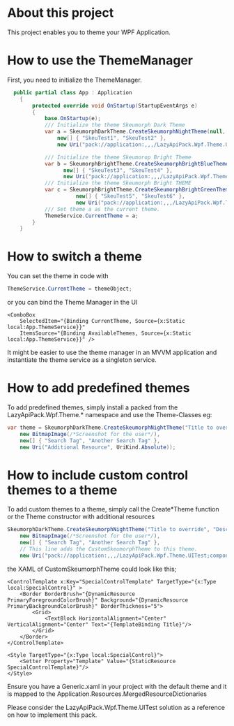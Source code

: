 ﻿# About this project
This project enables you to theme your WPF Application.

# How to use the ThemeManager
First, you need to initialize the ThemeManager.

```csharp
  public partial class App : Application
    {
        protected override void OnStartup(StartupEventArgs e)
        {
            base.OnStartup(e);
            /// Initialize the theme Skeumorph Dark Theme
            var a = SkeumorphDarkTheme.CreateSkeumorphNightTheme(null, null, null,
                new[] { "SkeuTest1", "SkeuTest2" },
                new Uri("pack://application:,,,/LazyApiPack.Wpf.Theme.UITest;component/Themes/CustomSkeumorphTheme.xaml", UriKind.Absolute));

            /// Initialize the theme Skeumorop Bright Theme
            var b = SkeumorphBrightTheme.CreateSkeumorphBrightBlueTheme(null, null, null,
                  new[] { "SkeuTest3", "SkeuTest4" },
                  new Uri("pack://application:,,,/LazyApiPack.Wpf.Theme.UITest;component/Themes/CustomSkeumorphTheme.xaml", UriKind.Absolute));
            /// Initialize the theme Skeumorph Bright THEME
            var c = SkeumorphBrightTheme.CreateSkeumorphBrightGreenTheme(null, null, null,
                      new[] { "SkeuTest5", "SkeuTest6" },
                      new Uri("pack://application:,,,/LazyApiPack.Wpf.Theme.UITest;component/Themes/CustomSkeumorphTheme.xaml", UriKind.Absolute));
            /// Set theme a as the current theme.
            ThemeService.CurrentTheme = a;
        }
    }
```

# How to switch a theme
You can set the theme in code with 
```csharp
ThemeService.CurrentTheme = themeObject;
```

or you can bind the Theme Manager in the UI

```xaml
<ComboBox 
    SelectedItem="{Binding CurrentTheme, Source={x:Static local:App.ThemeService}}" 
    ItemsSource="{Binding AvailableThemes, Source={x:Static local:App.ThemeService}}" />
```

It might be easier to use the theme manager in an MVVM application and instantiate the theme service as a singleton service.

# How to add predefined themes
To add predefined themes, simply install a packed from the LazyApiPack.Wpf.Theme.* namespace and use the Theme-Classes
eg:
```csharp
var theme = SkeumorphDarkTheme.CreateSkeumorphNightTheme("Title to override", "Description to override", 
    new BitmapImage(/*Screenshot for the user*/),
    new[] { "Search Tag", "Another Search Tag" },
    new Uri("Additional Resource", UriKind.Absolute));
```

# How to include custom control themes to a theme
To add custom themes to a theme, simply call the Create*Theme function or the Theme constructor with additional resources

```csharp
SkeumorphDarkTheme.CreateSkeumorphNightTheme("Title to override", "Description to override", 
    new BitmapImage(/*Screenshot for the user*/),
    new[] { "Search Tag", "Another Search Tag" },
    // This line adds the CustomSkeumorphTheme to this theme.
    new Uri("pack://application:,,,/LazyApiPack.Wpf.Theme.UITest;component/Themes/CustomSkeumorphTheme.xaml", UriKind.Absolute));
```
the XAML of CustomSkeumorphTheme could look like this;
```xaml
<ControlTemplate x:Key="SpecialControlTemplate" TargetType="{x:Type local:SpecialControl}" >
    <Border BorderBrush="{DynamicResource PrimaryForegroundColorBrush}" Background="{DynamicResource PrimaryBackgroundColorBrush}" BorderThickness="5">
        <Grid>
            <TextBlock HorizontalAlignment="Center" VerticalAlignment="Center" Text="{TemplateBinding Title}"/>
        </Grid>
    </Border>
</ControlTemplate>

<Style TargetType="{x:Type local:SpecialControl}">
    <Setter Property="Template" Value="{StaticResource SpecialControlTemplate}"/>
</Style>
```

Ensure you have a Generic.xaml in your project with the default theme and it is mapped to the Application.Resources.MergedResourceDictionaries

Please consider the LazyApiPack.Wpf.Theme.UITest solution as a reference on how to implement this pack.